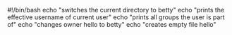 #!/bin/bash
echo "switches the current directory to betty"
echo "prints the effective username of current user"
echo "prints all groups the user is part of"
echo "changes owner hello to betty"
echo "creates empty file hello"

